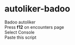 # autoliker-badoo
Badoo autoliker <br>
Press <b>f12</b> on encounters page <br>
Select Console<br>
Paste this script<br>
